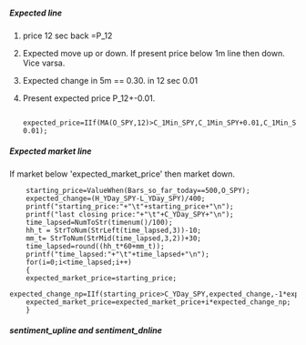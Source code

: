 ##### Expected line
1. price 12 sec back =P_12
2. Expected move up or down. If present price below 1m line then down. Vice varsa.
3. Expected change in 5m == 0.30. in 12 sec 0.01
4. Present expected price P_12+-0.01.

        expected_price=IIf(MA(O_SPY,12)>C_1Min_SPY,C_1Min_SPY+0.01,C_1Min_SPY-0.01);

##### Expected market line
If market below 'expected_market_price' then market down.

        starting_price=ValueWhen(Bars_so_far_today==500,O_SPY); 
        expected_change=(H_YDay_SPY-L_YDay_SPY)/400;
        printf("starting_price:"+"\t"+starting_price+"\n");
        printf("last closing price:"+"\t"+C_YDay_SPY+"\n");
        time_lapsed=NumToStr(timenum()/100);
        hh_t = StrToNum(StrLeft(time_lapsed,3))-10;
        mm_t= StrToNum(StrMid(time_lapsed,3,2))+30;
        time_lapsed=round((hh_t*60+mm_t));
        printf("time_lapsed:"+"\t"+time_lapsed+"\n");
        for(i=0;i<time_lapsed;i++)
        {
        expected_market_price=starting_price;
        expected_change_np=IIf(starting_price>C_YDay_SPY,expected_change,-1*expected_change);
        expected_market_price=expected_market_price+i*expected_change_np;
        }


##### sentiment_upline and sentiment_dnline

